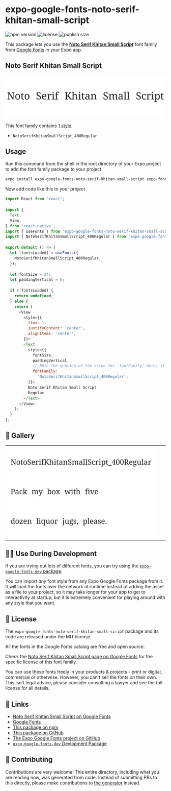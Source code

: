 # expo-google-fonts-noto-serif-khitan-small-script

![npm version](https://flat.badgen.net/npm/v/expo-google-fonts-noto-serif-khitan-small-script)
![license](https://flat.badgen.net/github/license/expo/google-fonts)
![publish size](https://flat.badgen.net/packagephobia/install/expo-google-fonts-noto-serif-khitan-small-script)

This package lets you use the [**Noto Serif Khitan Small Script**](https://fonts.google.com/specimen/Noto+Serif+Khitan+Small+Script) font family from [Google Fonts](https://fonts.google.com/) in your Expo app.

## Noto Serif Khitan Small Script

![Noto Serif Khitan Small Script](./font-family.png)

This font family contains [1 style](#-gallery).

- `NotoSerifKhitanSmallScript_400Regular`

## Usage

Run this command from the shell in the root directory of your Expo project to add the font family package to your project
```sh
expo install expo-google-fonts-noto-serif-khitan-small-script expo-font
```

Now add code like this to your project
```js
import React from 'react';

import {
  Text,
  View,
} from 'react-native';
import { useFonts } from 'expo-google-fonts-noto-serif-khitan-small-script/useFonts';
import { NotoSerifKhitanSmallScript_400Regular } from 'expo-google-fonts-noto-serif-khitan-small-script/400Regular';

export default () => {
  let [fontsLoaded] = useFonts({
    NotoSerifKhitanSmallScript_400Regular,
  });

  let fontSize = 24;
  let paddingVertical = 6;

  if (!fontsLoaded) {
    return undefined;
  } else {
    return (
      <View
        style={{
          flex: 1,
          justifyContent: 'center',
          alignItems: 'center',
        }}>
        <Text
          style={{
            fontSize,
            paddingVertical,
            // Note the quoting of the value for `fontFamily` here; it expects a string!
            fontFamily:
              'NotoSerifKhitanSmallScript_400Regular',
          }}>
          Noto Serif Khitan Small Script
          Regular
        </Text>
      </View>
    );
  }
};

```

## 🔡 Gallery


||||
|-|-|-|
|![NotoSerifKhitanSmallScript_400Regular](.//400Regular/NotoSerifKhitanSmallScript_400Regular.ttf.png)||||


## 👩‍💻 Use During Development

If you are trying out lots of different fonts, you can try using the [`expo-google-fonts-dev` package](https://github.com/freeboub/google-fonts/tree/master/font-packages/dev#readme).

You can import *any* font style from any Expo Google Fonts package from it. It will load the fonts
over the network at runtime instead of adding the asset as a file to your project, so it may take longer
for your app to get to interactivity at startup, but it is extremely convenient
for playing around with any style that you want.

## 📖 License

The `expo-google-fonts-noto-serif-khitan-small-script` package and its code are released under the MIT license.

All the fonts in the Google Fonts catalog are free and open source.

Check the [Noto Serif Khitan Small Script page on Google Fonts](https://fonts.google.com/specimen/Noto+Serif+Khitan+Small+Script) for the specific license of this font family.

You can use these fonts freely in your products & projects - print or digital, commercial or otherwise. However, you can't sell the fonts on their own. This isn't legal advice, please consider consulting a lawyer and see the full license for all details.

## 🔗 Links

- [Noto Serif Khitan Small Script on Google Fonts](https://fonts.google.com/specimen/Noto+Serif+Khitan+Small+Script)
- [Google Fonts](https://fonts.google.com/)
- [This package on npm](https://www.npmjs.com/package/expo-google-fonts-noto-serif-khitan-small-script)
- [This package on GitHub](https://github.com/freeboub/google-fonts/tree/master/font-packages/noto-serif-khitan-small-script)
- [The Expo Google Fonts project on GitHub](https://github.com/freeboub/google-fonts)
- [`expo-google-fonts-dev` Devlopment Package](https://github.com/freeboub/google-fonts/tree/master/font-packages/dev)

## 🤝 Contributing

Contributions are very welcome! This entire directory, including what you are reading now, was generated from code. Instead of submitting PRs to this directly, please make contributions to [the generator](https://github.com/freeboub/google-fonts/tree/master/packages/generator) instead.

